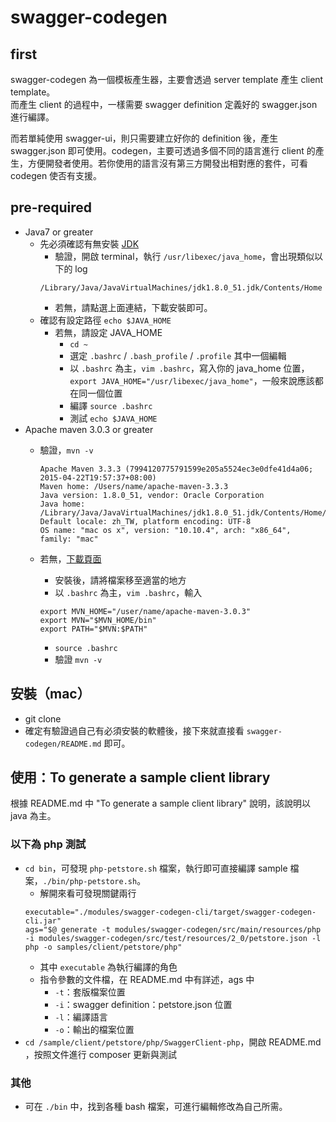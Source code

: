 # swagger-codegen

## first
swagger-codegen 為一個模板產生器，主要會透過 server template 產生 client template。		
而產生 client 的過程中，一樣需要 swagger definition 定義好的 swagger.json 進行編譯。			

而若單純使用 swagger-ui，則只需要建立好你的 definition 後，產生 swagger.json 即可使用。codegen，主要可透過多個不同的語言進行 client 的產生，方便開發者使用。若你使用的語言沒有第三方開發出相對應的套件，可看 codegen 使否有支援。

## pre-required

- Java7 or greater
	- 先必須確認有無安裝 [JDK](http://www.oracle.com/technetwork/java/javase/downloads/jdk8-downloads-2133151.html) 
		- 驗證，開啟 terminal，執行 ```/usr/libexec/java_home```，會出現類似以下的 log
		```
		/Library/Java/JavaVirtualMachines/jdk1.8.0_51.jdk/Contents/Home
		```
		- 若無，請點選上面連結，下載安裝即可。
	- 確認有設定路徑 ```echo $JAVA_HOME```
		- 若無，請設定 JAVA_HOME
			- ```cd ~```
			- 選定 ```.bashrc``` / ```.bash_profile``` / ```.profile``` 其中一個編輯
			- 以 ```.bashrc``` 為主，```vim .bashrc```，寫入你的 java_home 位置，```export JAVA_HOME="/usr/libexec/java_home"```，一般來說應該都在同一個位置
			- 編譯 ```source .bashrc```
			- 測試 ```echo $JAVA_HOME``` 
- Apache maven 3.0.3 or greater
	- 驗證，```mvn -v```
	
		```
		Apache Maven 3.3.3 (7994120775791599e205a5524ec3e0dfe41d4a06; 2015-04-22T19:57:37+08:00)  
		Maven home: /Users/name/apache-maven-3.3.3  
		Java version: 1.8.0_51, vendor: Oracle Corporation
		Java home: /Library/Java/JavaVirtualMachines/jdk1.8.0_51.jdk/Contents/Home/jre
		Default locale: zh_TW, platform encoding: UTF-8
		OS name: "mac os x", version: "10.10.4", arch: "x86_64", family: "mac"
		```
	- 若無，[下載頁面](http://maven.apache.org/)
		- 安裝後，請將檔案移至適當的地方
		- 以 ```.bashrc``` 為主，```vim .bashrc```，輸入 
		```
		export MVN_HOME="/user/name/apache-maven-3.0.3"
		export MVN="$MVN_HOME/bin"
		export PATH="$MVN:$PATH"
		```
		- ```source .bashrc```
		- 驗證 ```mvn -v```

## 安裝（mac）

- git clone
- 確定有驗證過自己有必須安裝的軟體後，接下來就直接看 ```swagger-codegen/README.md``` 即可。

## 使用：To generate a sample client library
根據 README.md 中 "To generate a sample client library" 說明，該說明以 java 為主。    

### 以下為 php 測試

- ```cd bin```，可發現 ```php-petstore.sh``` 檔案，執行即可直接編譯 sample 檔案，```./bin/php-petstore.sh```。
	- 解開來看可發現關鍵兩行 
	```
	executable="./modules/swagger-codegen-cli/target/swagger-codegen-cli.jar"
	ags="$@ generate -t modules/swagger-codegen/src/main/resources/php -i modules/swagger-codegen/src/test/resources/2_0/petstore.json -l php -o samples/client/petstore/php"
	```
	- 其中 ```executable``` 為執行編譯的角色
	- 指令參數的文件檔，在 README.md 中有詳述，ags 中
		- ```-t```：套版檔案位置
		- ```-i```：swagger definition：petstore.json 位置
		- ```-l```：編譯語言
		- ```-o```：輸出的檔案位置
- ```cd /sample/client/petstore/php/SwaggerClient-php```，開啟 README.md ，按照文件進行 composer 更新與測試

### 其他
- 可在 ```./bin``` 中，找到各種 bash 檔案，可進行編輯修改為自己所需。

